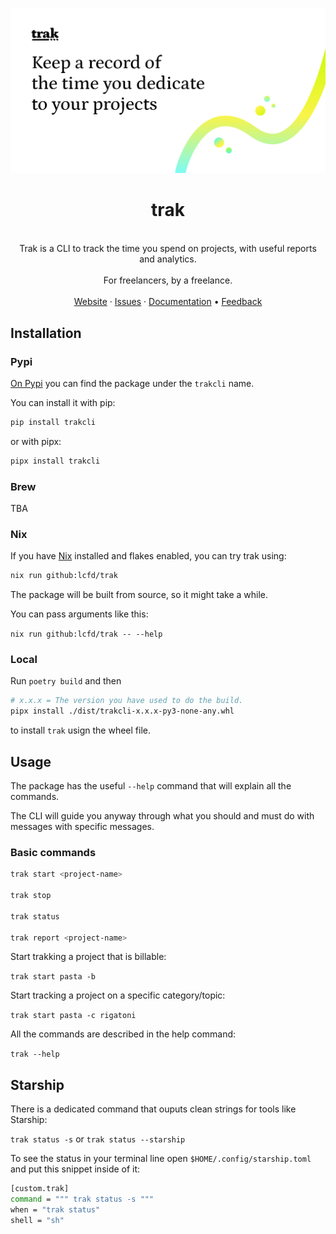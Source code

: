 <p align="center">
  <a href="https://github.com/lcfd/trak">
    <img src="./assets/banner.png" alt="Trak banner">
  </a>

  <h1 align="center">trak</h1>

  <p align="center">
    <br />
    Trak is a CLI to track the time you spend on projects, with useful reports and analytics.
    <br />
    <br />
    For freelancers, by a freelance.
    <br />
    <br />
    <a href="https://usetrak.com">Website</a>
    ·
    <a href="https://github.com/lcfd/trak/issues">Issues</a>
    ·
    <a href="https://usetrak.com/docs/">Documentation</a>
    •
    <a href="https://github.com/lcfd/trak/discussions">Feedback</a>
  </p>
</p>

## Installation

### Pypi

[On Pypi](https://pypi.org/project/trakcli/) you can find the package under the `trakcli` name.

You can install it with pip:

```bash
pip install trakcli
```

or with pipx:

```bash
pipx install trakcli
```
### Brew

TBA

### Nix

If you have [Nix](https://nixos.org/download.html) installed and flakes enabled, you can try trak using:

```bash
nix run github:lcfd/trak
```

The package will be built from source, so it might take a while.

You can pass arguments like this:

`nix run github:lcfd/trak -- --help`

### Local

Run `poetry build` and then

```bash
# x.x.x = The version you have used to do the build.
pipx install ./dist/trakcli-x.x.x-py3-none-any.whl
```

to install `trak` usign the wheel file.


## Usage

The package has the useful `--help` command that will explain all the commands.

The CLI will guide you anyway through what you should and must do with messages with specific messages.

### Basic commands

```bash
trak start <project-name>

trak stop

trak status

trak report <project-name>
```

Start trakking a project that is billable:

`trak start pasta -b`

Start tracking a project on a specific category/topic:

`trak start pasta -c rigatoni`

All the commands are described in the help command:

`trak --help`

## Starship

There is a dedicated command that ouputs clean strings for tools like Starship:

`trak status -s` or `trak status --starship`

To see the status in your terminal line open `$HOME/.config/starship.toml`
and put this snippet inside of it:

```bash
[custom.trak]
command = """ trak status -s """
when = "trak status"
shell = "sh"
```

